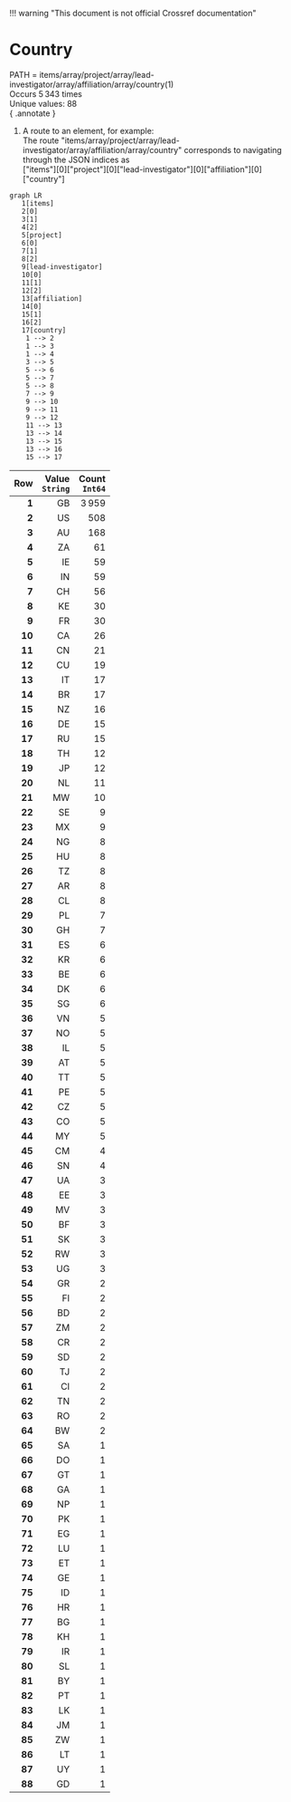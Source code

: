 !!! warning "This document is not official Crossref documentation"
# Country
PATH = items/array/project/array/lead-investigator/array/affiliation/array/country(1)  
Occurs 5 343 times  
Unique values: 88  
{ .annotate }

1. A route to an element, for example:  
   The route "items/array/project/array/lead-investigator/array/affiliation/array/country" corresponds to navigating through the JSON indices as  
   ["items"][0]["project"][0]["lead-investigator"][0]["affiliation"][0]["country"]  

```mermaid
graph LR
   1[items]
   2[0]
   3[1]
   4[2]
   5[project]
   6[0]
   7[1]
   8[2]
   9[lead-investigator]
   10[0]
   11[1]
   12[2]
   13[affiliation]
   14[0]
   15[1]
   16[2]
   17[country]
    1 --> 2
    1 --> 3
    1 --> 4
    3 --> 5
    5 --> 6
    5 --> 7
    5 --> 8
    7 --> 9
    9 --> 10
    9 --> 11
    9 --> 12
    11 --> 13
    13 --> 14
    13 --> 15
    13 --> 16
    15 --> 17
```

| **Row** | **Value**<br>`String` | **Count**<br>`Int64` |
|--------:|----------------------:|---------------------:|
| **1**   | GB                    | 3 959                |
| **2**   | US                    | 508                  |
| **3**   | AU                    | 168                  |
| **4**   | ZA                    | 61                   |
| **5**   | IE                    | 59                   |
| **6**   | IN                    | 59                   |
| **7**   | CH                    | 56                   |
| **8**   | KE                    | 30                   |
| **9**   | FR                    | 30                   |
| **10**  | CA                    | 26                   |
| **11**  | CN                    | 21                   |
| **12**  | CU                    | 19                   |
| **13**  | IT                    | 17                   |
| **14**  | BR                    | 17                   |
| **15**  | NZ                    | 16                   |
| **16**  | DE                    | 15                   |
| **17**  | RU                    | 15                   |
| **18**  | TH                    | 12                   |
| **19**  | JP                    | 12                   |
| **20**  | NL                    | 11                   |
| **21**  | MW                    | 10                   |
| **22**  | SE                    | 9                    |
| **23**  | MX                    | 9                    |
| **24**  | NG                    | 8                    |
| **25**  | HU                    | 8                    |
| **26**  | TZ                    | 8                    |
| **27**  | AR                    | 8                    |
| **28**  | CL                    | 8                    |
| **29**  | PL                    | 7                    |
| **30**  | GH                    | 7                    |
| **31**  | ES                    | 6                    |
| **32**  | KR                    | 6                    |
| **33**  | BE                    | 6                    |
| **34**  | DK                    | 6                    |
| **35**  | SG                    | 6                    |
| **36**  | VN                    | 5                    |
| **37**  | NO                    | 5                    |
| **38**  | IL                    | 5                    |
| **39**  | AT                    | 5                    |
| **40**  | TT                    | 5                    |
| **41**  | PE                    | 5                    |
| **42**  | CZ                    | 5                    |
| **43**  | CO                    | 5                    |
| **44**  | MY                    | 5                    |
| **45**  | CM                    | 4                    |
| **46**  | SN                    | 4                    |
| **47**  | UA                    | 3                    |
| **48**  | EE                    | 3                    |
| **49**  | MV                    | 3                    |
| **50**  | BF                    | 3                    |
| **51**  | SK                    | 3                    |
| **52**  | RW                    | 3                    |
| **53**  | UG                    | 3                    |
| **54**  | GR                    | 2                    |
| **55**  | FI                    | 2                    |
| **56**  | BD                    | 2                    |
| **57**  | ZM                    | 2                    |
| **58**  | CR                    | 2                    |
| **59**  | SD                    | 2                    |
| **60**  | TJ                    | 2                    |
| **61**  | CI                    | 2                    |
| **62**  | TN                    | 2                    |
| **63**  | RO                    | 2                    |
| **64**  | BW                    | 2                    |
| **65**  | SA                    | 1                    |
| **66**  | DO                    | 1                    |
| **67**  | GT                    | 1                    |
| **68**  | GA                    | 1                    |
| **69**  | NP                    | 1                    |
| **70**  | PK                    | 1                    |
| **71**  | EG                    | 1                    |
| **72**  | LU                    | 1                    |
| **73**  | ET                    | 1                    |
| **74**  | GE                    | 1                    |
| **75**  | ID                    | 1                    |
| **76**  | HR                    | 1                    |
| **77**  | BG                    | 1                    |
| **78**  | KH                    | 1                    |
| **79**  | IR                    | 1                    |
| **80**  | SL                    | 1                    |
| **81**  | BY                    | 1                    |
| **82**  | PT                    | 1                    |
| **83**  | LK                    | 1                    |
| **84**  | JM                    | 1                    |
| **85**  | ZW                    | 1                    |
| **86**  | LT                    | 1                    |
| **87**  | UY                    | 1                    |
| **88**  | GD                    | 1                    |


